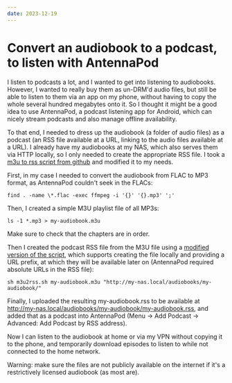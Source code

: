 ```yaml
---
date: 2023-12-19
---
```


# Convert an audiobook to a podcast, to listen with AntennaPod

I listen to podcasts a lot, and I wanted to get into listening to audiobooks. However, I wanted to really buy them as un-DRM'd audio files, but still be able to listen to them via an app on my phone, without having to copy the whole several hundred megabytes onto it. 
So I thought it might be a good idea to use AntennaPod, a podcast listening app for Android, which can nicely stream podcasts and also manage offline availability.
<!-- more -->

To that end, I needed to dress up the audiobook (a folder of audio files) as a podcast (an RSS file available at a URL, linking to the audio files available at a URL).
I already have my audiobooks at my NAS, which also serves them via HTTP locally, so I only needed to create the appropriate RSS file. I took a [m3u to rss script from github](https://github.com/ildar/m3u2rss/blob/master/m3u2rss.sh) and modified it to my needs.

First, in my case I needed to convert the audiobook from FLAC to MP3 format, as AntennaPod couldn't seek in the FLACs:

```shell
find . -name \*.flac -exec ffmpeg -i '{}' '{}.mp3' ';'
```

Then, I created a simple M3U playlist file of all MP3s:

```shell
ls -1 *.mp3 > my-audiobook.m3u
```

Make sure to check that the chapters are in order.

Then I created the podcast RSS file from the M3U file using a [modified version of the script](https://github.com/luelista/m3u2rss/blob/master/m3u2rss.sh), which supports creating the file locally and providing a URL prefix, at which they will be available later on (AntennaPod required absolute URLs in the RSS file):

```shell
sh m3u2rss.sh my-audiobook.m3u "http://my-nas.local/audiobooks/my-audiobook/"
```

Finally, I uploaded the resulting my-audiobook.rss to be available at http://my-nas.local/audiobooks/my-audiobook/my-audiobook.rss, and added that
as a podcast into AntennaPod (Menu -> Add Podcast -> Advanced: Add Podcast by RSS address).

Now I can listen to the audiobook at home or via my VPN without copying it to the phone, and temporarily download episodes to listen to while not connected to the home network.

Warning: make sure the files are not publicly available on the internet if it's a restrictively licensed audiobook (as most are).


